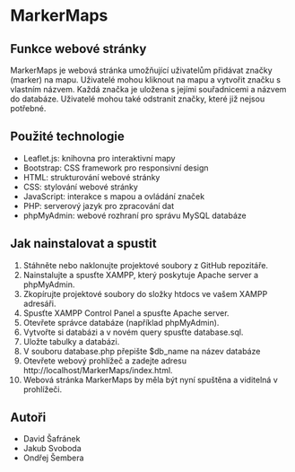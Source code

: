 # MarkerMaps

## Funkce webové stránky

MarkerMaps je webová stránka umožňující uživatelům přidávat značky (marker) na mapu. Uživatelé mohou kliknout na mapu a vytvořit značku s vlastním názvem. Každá značka je uložena s jejími souřadnicemi a názvem do databáze. Uživatelé mohou také odstranit značky, které již nejsou potřebné.

## Použité technologie

- Leaflet.js: knihovna pro interaktivní mapy
- Bootstrap: CSS framework pro responsivní design
- HTML: strukturování webové stránky
- CSS: stylování webové stránky
- JavaScript: interakce s mapou a ovládání značek
- PHP: serverový jazyk pro zpracování dat
- phpMyAdmin: webové rozhraní pro správu MySQL databáze

## Jak nainstalovat a spustit

1. Stáhněte nebo naklonujte projektové soubory z GitHub repozitáře.
2. Nainstalujte a spusťte XAMPP, který poskytuje Apache server a phpMyAdmin.
3. Zkopírujte projektové soubory do složky htdocs ve vašem XAMPP adresáři.
4. Spusťte XAMPP Control Panel a spusťte Apache server.
5. Otevřete správce databáze (například phpMyAdmin).
6. Vytvořte si databázi a v novém query spusťte database.sql.
7. Uložte tabulky a databázi.
8. V souboru database.php přepište $db_name na název databáze
9. Otevřete webový prohlížeč a zadejte adresu http://localhost/MarkerMaps/index.html.
10. Webová stránka MarkerMaps by měla být nyní spuštěna a viditelná v prohlížeči.

## Autoři

- David Šafránek
- Jakub Svoboda
- Ondřej Šembera
